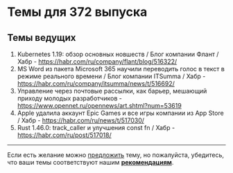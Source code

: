# Темы для 372 выпуска

## Темы ведущих

1. Kubernetes 1.19: обзор основных новшеств / Блог компании Флант / Хабр - https://habr.com/ru/company/flant/blog/516322/
1. MS Word из пакета Microsoft 365 научили переводить голос в текст в режиме реального времени / Блог компании ITSumma / Хабр - https://habr.com/ru/company/itsumma/news/t/516692/
1. Управление через почтовые рассылки, как барьер, мешающий приходу молодых разработчиков - https://www.opennet.ru/opennews/art.shtml?num=53619
1. Apple удалила аккаунт Epic Games и все игры компании из App Store / Хабр - https://habr.com/ru/news/t/517030/
1. Rust 1.46.0: track_caller и улучшения const fn / Хабр - https://habr.com/ru/post/517018/

---

Если есть желание можно [предложить](themes_from_listeners.md) тему, но пожалуйста, убедитесь, что ваши темы соответствуют нашим **[рекомендациям](Recommendations_for_the_proposed_topics.md)**.
